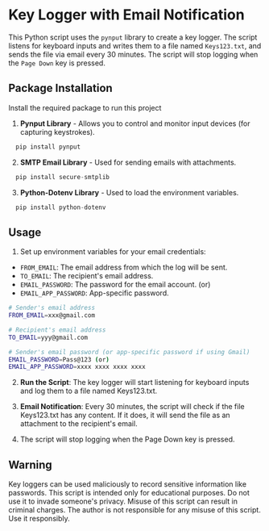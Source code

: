 # Key Logger with Email Notification

This Python script uses the `pynput` library to create a key logger. The script listens for keyboard inputs and writes them to a file named `Keys123.txt`, and sends the file via email every 30 minutes. The script will stop logging when the `Page Down` key is pressed.

## Package Installation

Install the required package to run this project

1. **Pynput Library** - Allows you to control and monitor input devices (for capturing keystrokes).
```python
  pip install pynput
```

2. **SMTP Email Library** - Used for sending emails with attachments.
```python
  pip install secure-smtplib
```

3. **Python-Dotenv Library** - Used to load the environment variables.
```python
  pip install python-dotenv
```

## Usage

1. Set up environment variables for your email credentials:
- `FROM_EMAIL`: The email address from which the log will be sent.
- `TO_EMAIL`: The recipient's email address.
- `EMAIL_PASSWORD`: The password for the email account. (or)
- `EMAIL_APP_PASSWORD`: App-specific password.

```bash
# Sender's email address
FROM_EMAIL=xxx@gmail.com

# Recipient's email address
TO_EMAIL=yyy@gmail.com

# Sender's email password (or app-specific password if using Gmail)
EMAIL_PASSWORD=Pass@123 (or)
EMAIL_APP_PASSWORD=xxxx xxxx xxxx xxxx
```

2. **Run the Script**: The key logger will start listening for keyboard inputs and log them to a file named Keys123.txt.

3. **Email Notification**: Every 30 minutes, the script will check if the file Keys123.txt has any content. If it does, it will send the file as an attachment to the recipient's email.

4. The script will stop logging when the Page Down key is pressed.

## Warning

Key loggers can be used maliciously to record sensitive information like passwords. This script is intended only for educational purposes. Do not use it to invade someone's privacy. Misuse of this script can result in criminal charges. The author is not responsible for any misuse of this script. Use it responsibly.

